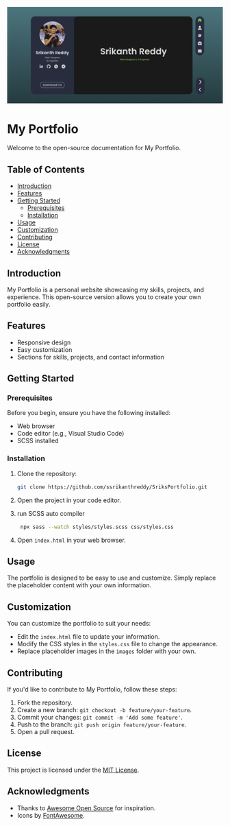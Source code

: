 ![Thumbnail](https://github.com/ssrikanthreddy/SriksPortfolio/blob/main/assets/thumbnail.png?raw=true)

# My Portfolio

Welcome to the open-source documentation for My Portfolio.

## Table of Contents

- [Introduction](#introduction)
- [Features](#features)
- [Getting Started](#getting-started)
  - [Prerequisites](#prerequisites)
  - [Installation](#installation)
- [Usage](#usage)
- [Customization](#customization)
- [Contributing](#contributing)
- [License](#license)
- [Acknowledgments](#acknowledgments)

## Introduction

My Portfolio is a personal website showcasing my skills, projects, and experience. This open-source version allows you to create your own portfolio easily.

## Features

- Responsive design
- Easy customization
- Sections for skills, projects, and contact information

## Getting Started

### Prerequisites

Before you begin, ensure you have the following installed:

- Web browser
- Code editor (e.g., Visual Studio Code)
- SCSS installed

### Installation

1. Clone the repository:

   ```bash
   git clone https://github.com/ssrikanthreddy/SriksPortfolio.git
   ```

2. Open the project in your code editor.

3. run SCSS auto compiler

    ```bash
     npx sass --watch styles/styles.scss css/styles.css
    ```
   
4. Open `index.html` in your web browser.

## Usage

The portfolio is designed to be easy to use and customize. Simply replace the placeholder content with your own information.

## Customization

You can customize the portfolio to suit your needs:

- Edit the `index.html` file to update your information.
- Modify the CSS styles in the `styles.css` file to change the appearance.
- Replace placeholder images in the `images` folder with your own.

## Contributing

If you'd like to contribute to My Portfolio, follow these steps:

1. Fork the repository.
2. Create a new branch: `git checkout -b feature/your-feature`.
3. Commit your changes: `git commit -m 'Add some feature'`.
4. Push to the branch: `git push origin feature/your-feature`.
5. Open a pull request.

## License

This project is licensed under the [MIT License](LICENSE).

## Acknowledgments

- Thanks to [Awesome Open Source](https://awesomeopensource.com/) for inspiration.
- Icons by [FontAwesome](https://fontawesome.com/).


